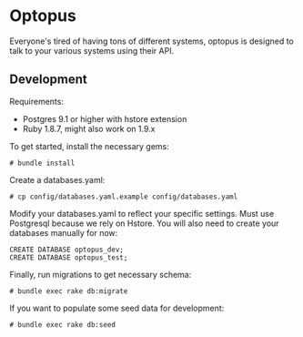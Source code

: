 # Optopus
Everyone's tired of having tons of different systems, optopus is designed to talk to your various systems using their API.

## Development
Requirements:
- Postgres 9.1 or higher with hstore extension
- Ruby 1.8.7, might also work on 1.9.x

To get started, install the necessary gems:

    # bundle install

Create a databases.yaml:

    # cp config/databases.yaml.example config/databases.yaml

Modify your databases.yaml to reflect your specific settings. Must use Postgresql because we rely on Hstore. You will also need to create your databases manually for now:

    CREATE DATABASE optopus_dev;
    CREATE DATABASE optopus_test;

Finally, run migrations to get necessary schema:

    # bundle exec rake db:migrate

If you want to populate some seed data for development:

    # bundle exec rake db:seed
